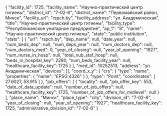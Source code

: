 {
    "facility_id": 1725,
    "facility_name": "Научно-практический центр гигиены",
    "district_id": "7-02-6",
    "district_name": "Первомайский район, Минск",
    "facility_url": "rspch.by",
    "facility_address": "ул. Академическая",
    "title": "Научно-практический центр гигиены",
    "facility_type": "Республиканское унитарное предприятие",
    "ap_1": "8",
    "name": "Научно-практический центр гигиены",
    "state": "public institution",
    "stats": [
        {
            "url": "rspch.by",
            "dep_name": null,
            "date_year": null,
            "num_beds_dep": null,
            "num_deps_year": null,
            "num_doctors_dep": null,
            "num_doctors_med": 0,
            "year_of_closing": null,
            "year_of_opening": "1927",
            "num_nurse_in_hosp": null,
            "total_nub_staf_hosp": null,
            "beds_in_hospital_key": 2280,
            "num_beds_facility_year": null,
            "healthcare_facility_key": 1725
        }
    ],
    "med_id": 10252513,
    "address": "ул. Академическая",
    "devices": [],
    "coord_x_y": {
        "crs": {
            "type": "name",
            "properties": {
                "name": "EPSG:4326"
            }
        },
        "type": "Point",
        "coordinates": [
            27.6027,
            53.915
        ]
    },
    "job_offers": [
        {
            "locality": null,
            "job_offer_key": 553,
            "date_of_data_update": null,
            "number_of_job_offers": null,
            "healthcare_facility_key": 1725,
            "number_of_job_offers_for_midlevel": null
        }
    ],
    "place_name": "Минск",
    "place_type": "city",
    "division_id": "7-02-6",
    "year_of_closing": null,
    "year_of_opening": "1927",
    "healthcare_facility_key": 1725,
    "administrative_division_id": "7-02-6"
}